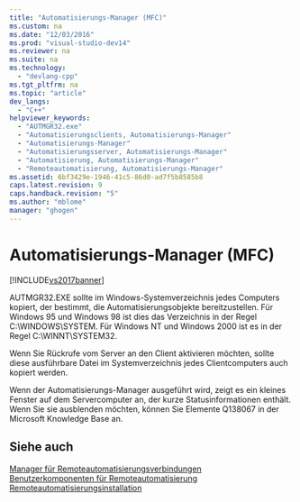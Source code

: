 ```yaml
---
title: "Automatisierungs-Manager (MFC)"
ms.custom: na
ms.date: "12/03/2016"
ms.prod: "visual-studio-dev14"
ms.reviewer: na
ms.suite: na
ms.technology: 
  - "devlang-cpp"
ms.tgt_pltfrm: na
ms.topic: "article"
dev_langs: 
  - "C++"
helpviewer_keywords: 
  - "AUTMGR32.exe"
  - "Automatisierungsclients, Automatisierungs-Manager"
  - "Automatisierungs-Manager"
  - "Automatisierungsserver, Automatisierungs-Manager"
  - "Automatisierung, Automatisierungs-Manager"
  - "Remoteautomatisierung, Automatisierungs-Manager"
ms.assetid: 6bf3429e-1946-41c5-86d0-ad7f5b8585b8
caps.latest.revision: 9
caps.handback.revision: "5"
ms.author: "mblome"
manager: "ghogen"
---
```

# Automatisierungs-Manager (MFC)
[!INCLUDE[vs2017banner](../assembler/inline/includes/vs2017banner.md)]

AUTMGR32.EXE sollte im Windows\-Systemverzeichnis jedes Computers kopiert, der bestimmt, die Automatisierungsobjekte bereitzustellen.  Für Windows 95 und Windows 98 ist dies das Verzeichnis in der Regel C:\\WINDOWS\\SYSTEM.  Für Windows NT und Windows 2000 ist es in der Regel C:\\WINNT\\SYSTEM32.  
  
 Wenn Sie Rückrufe vom Server an den Client aktivieren möchten, sollte diese ausführbare Datei im Systemverzeichnis jedes Clientcomputers auch kopiert werden.  
  
 Wenn der Automatisierungs\-Manager ausgeführt wird, zeigt es ein kleines Fenster auf dem Servercomputer an, der kurze Statusinformationen enthält.  Wenn Sie sie ausblenden möchten, können Sie Elemente Q138067 in der Microsoft Knowledge Base an.  
  
## Siehe auch  
 [Manager für Remoteautomatisierungsverbindungen](../mfc/remote-automation-connection-manager.md)   
 [Benutzerkomponenten für Remoteautomatisierung](../mfc/remote-automation-user-components.md)   
 [Remoteautomatisierungsinstallation](../mfc/remote-automation-installation.md)